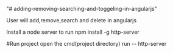 "# adding-removing-searching-and-toggeling-in-angularjs" 

User will add,remove,search and delete in angularjs
 
Install a node server to run
npm install -g http-server 

#Run project
open the cmd(project directory)
run -- http-server